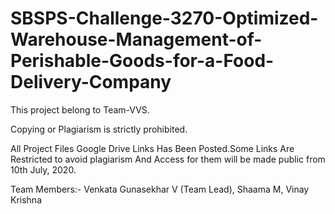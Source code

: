 # SBSPS-Challenge-3270-Optimized-Warehouse-Management-of-Perishable-Goods-for-a-Food-Delivery-Company
This project belong to Team-VVS.

Copying or Plagiarism is strictly prohibited.

All Project Files Google Drive Links Has Been Posted.Some Links Are Restricted to avoid plagiarism And Access for them will be made public from 10th July, 2020.

Team Members:-
Venkata Gunasekhar V (Team Lead),
Shaama M,
Vinay Krishna
